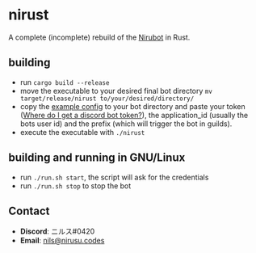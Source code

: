 # nirust
A complete (incomplete) rebuild of the [Nirubot](https://github.com/Nirusu99/nirubot) in Rust.

## building
- run `cargo build --release`
- move the executable to your desired final bot directory `mv target/release/nirust to/your/desired/directory/`
- copy the [example config](./example/config.toml) to your bot directory and paste your token \([Where do I get a discord bot token?](https://discord.com/developers/docs/intro)\), the application_id (usually the bots user id) and the prefix (which will trigger the bot in guilds).
- execute the executable with `./nirust`

## building and running in GNU/Linux
- run `./run.sh start`, the script will ask for the credentials
- run `./run.sh stop` to stop the bot

## Contact
- **Discord**: ニルス#0420
- **Email**: nils@nirusu.codes
